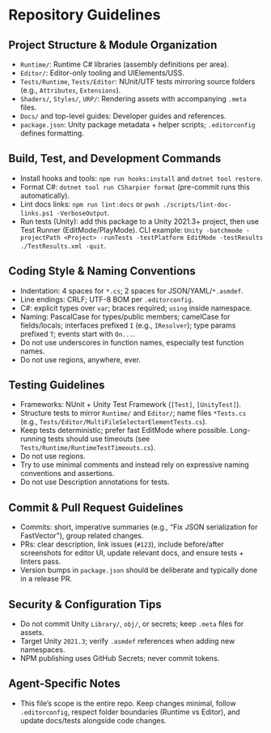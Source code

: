 # Repository Guidelines

## Project Structure & Module Organization

- `Runtime/`: Runtime C# libraries (assembly definitions per area).
- `Editor/`: Editor-only tooling and UIElements/USS.
- `Tests/Runtime`, `Tests/Editor`: NUnit/UTF tests mirroring source folders (e.g., `Attributes`, `Extensions`).
- `Shaders/`, `Styles/`, `URP/`: Rendering assets with accompanying `.meta` files.
- `Docs/` and top-level guides: Developer guides and references.
- `package.json`: Unity package metadata + helper scripts; `.editorconfig` defines formatting.

## Build, Test, and Development Commands

- Install hooks and tools: `npm run hooks:install` and `dotnet tool restore`.
- Format C#: `dotnet tool run CSharpier format` (pre-commit runs this automatically).
- Lint docs links: `npm run lint:docs` or `pwsh ./scripts/lint-doc-links.ps1 -VerboseOutput`.
- Run tests (Unity): add this package to a Unity 2021.3+ project, then use Test Runner (EditMode/PlayMode). CLI example:
  `Unity -batchmode -projectPath <Project> -runTests -testPlatform EditMode -testResults ./TestResults.xml -quit`.

## Coding Style & Naming Conventions

- Indentation: 4 spaces for `*.cs`; 2 spaces for JSON/YAML/`*.asmdef`.
- Line endings: CRLF; UTF-8 BOM per `.editorconfig`.
- C#: explicit types over `var`; braces required; `using` inside namespace.
- Naming: PascalCase for types/public members; camelCase for fields/locals; interfaces prefixed `I` (e.g., `IResolver`); type params prefixed `T`; events start with `On...`.
- Do not use underscores in function names, especially test function names.
- Do not use regions, anywhere, ever.

## Testing Guidelines

- Frameworks: NUnit + Unity Test Framework (`[Test]`, `[UnityTest]`).
- Structure tests to mirror `Runtime/` and `Editor/`; name files `*Tests.cs` (e.g., `Tests/Editor/MultiFileSelectorElementTests.cs`).
- Keep tests deterministic; prefer fast EditMode where possible. Long-running tests should use timeouts (see `Tests/Runtime/RuntimeTestTimeouts.cs`).
- Do not use regions.
- Try to use minimal comments and instead rely on expressive naming conventions and assertions.
- Do not use Description annotations for tests.

## Commit & Pull Request Guidelines

- Commits: short, imperative summaries (e.g., “Fix JSON serialization for FastVector”), group related changes.
- PRs: clear description, link issues (`#123`), include before/after screenshots for editor UI, update relevant docs, and ensure tests + linters pass.
- Version bumps in `package.json` should be deliberate and typically done in a release PR.

## Security & Configuration Tips

- Do not commit Unity `Library/`, `obj/`, or secrets; keep `.meta` files for assets.
- Target Unity `2021.3`; verify `.asmdef` references when adding new namespaces.
- NPM publishing uses GitHub Secrets; never commit tokens.

## Agent-Specific Notes

- This file’s scope is the entire repo. Keep changes minimal, follow `.editorconfig`, respect folder boundaries (Runtime vs Editor), and update docs/tests alongside code changes.
